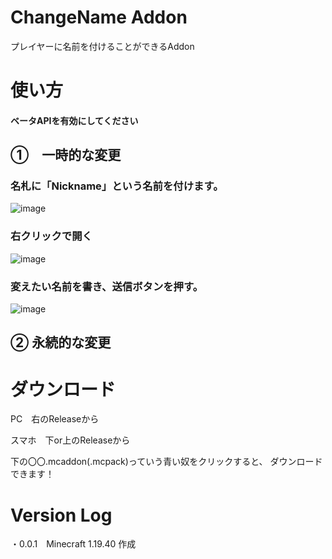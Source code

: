 # ChangeName Addon
プレイヤーに名前を付けることができるAddon

# 使い方
#### ベータAPIを有効にしてください<br>

## ①　一時的な変更

### 名札に「Nickname」という名前を付けます。 
![image](https://user-images.githubusercontent.com/72701532/198817497-5184846f-027d-4e36-92c0-249d219c4f0f.png)<br>
### 右クリックで開く<br>
![image](https://user-images.githubusercontent.com/72701532/198819566-7ae34e85-a002-48b2-9614-066fa624323a.png)<br>
### 変えたい名前を書き、送信ボタンを押す。<br>
![image](https://user-images.githubusercontent.com/72701532/198819651-464e5c52-3a76-44fb-9bd6-24cc7fa6f633.png)<br>

## ② 永続的な変更

# ダウンロード

PC　右のReleaseから<br>

スマホ　下or上のReleaseから<br>

下の〇〇.mcaddon(.mcpack)っていう青い奴をクリックすると、 ダウンロードできます！<br>

# Version Log

・0.0.1　Minecraft 1.19.40 作成<br>
